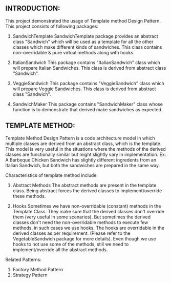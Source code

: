 INTRODUCTION:
-------------

This project demonstrated the usage of Template method Design Pattern. This project consists of following packages:

1. SandwichTemplate
SandwichTemplate package provides an abstract class "Sandwich" which will be used as a template for all the other classes which make different kinds of sandwiches. This class contains non-overridable & pure virtual methods along with hooks. 

2. ItalianSandwich
This package contains "ItalianSandwich" class which will prepare Italian Sandwiches. This class is derived from abstract class "Sandwich".

3. VeggieSandwich
This package contains "VeggieSandwich" class which will prepare Veggie Sandwiches. This class is derived from abstract class "Sandwich".

4. SandwichMaker
This package contains "SandwichMaker" class whose function is to demonstrate that derived make sandwiches as expected.


TEMPLATE METHOD:
----------------
Template Method Design Pattern is a code architecture model in which multiple classes are derived from an abstract class, which is the template. This model is very useful in the situations where the methods of the derived classes are functionally similar but might slightly vary in implementation. 
Ex: A Barbeque Chicken Sandwich has slightly different ingredents from an Italian Sandwich, but both the sandwiches are prepared in the same way.


Characteristics of template method include:
1. Abstract Methods
The abstract methods are present in the template class. Being abstract forces the derived classes to implement/override these methods.

2. Hooks
Sometimes we have non-overridable (constant) methods in the Template Class. They make sure that the derived classes don't override them (very useful in some scenarios). But sometimes the derived classes don't need the non-overridable methods to execute few methods, in such cases we use hooks. The hooks are overridable in the derived classes as per requirement. (Please refer to the VegetableSandwich package for more details).
Even though we use hooks to not use some of the methods, still we need to implement/override all the abstract methods.


Related Patterns:
1. Factory Method Pattern
2. Strategy Pattern